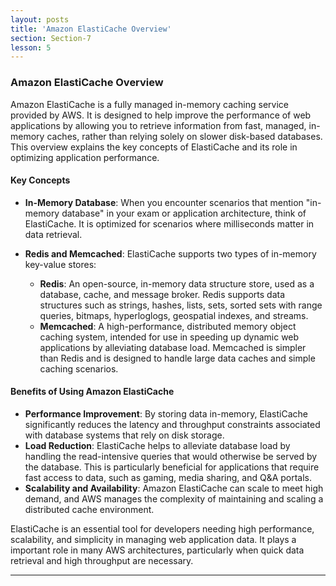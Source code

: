 ```yaml
---
layout: posts
title: 'Amazon ElastiCache Overview'
section: Section-7
lesson: 5
---
```


### Amazon ElastiCache Overview

Amazon ElastiCache is a fully managed in-memory caching service provided by AWS. It is designed to help improve the performance of web applications by allowing you to retrieve information from fast, managed, in-memory caches, rather than relying solely on slower disk-based databases. This overview explains the key concepts of ElastiCache and its role in optimizing application performance.

<!-- pagebreak -->

#### Key Concepts

- **In-Memory Database**: When you encounter scenarios that mention "in-memory database" in your exam or application architecture, think of ElastiCache. It is optimized for scenarios where milliseconds matter in data retrieval.

- **Redis and Memcached**: ElastiCache supports two types of in-memory key-value stores:
  - **Redis**: An open-source, in-memory data structure store, used as a database, cache, and message broker. Redis supports data structures such as strings, hashes, lists, sets, sorted sets with range queries, bitmaps, hyperloglogs, geospatial indexes, and streams.
  - **Memcached**: A high-performance, distributed memory object caching system, intended for use in speeding up dynamic web applications by alleviating database load. Memcached is simpler than Redis and is designed to handle large data caches and simple caching scenarios.

<!-- pagebreak -->

#### Benefits of Using Amazon ElastiCache

- **Performance Improvement**: By storing data in-memory, ElastiCache significantly reduces the latency and throughput constraints associated with database systems that rely on disk storage.
- **Load Reduction**: ElastiCache helps to alleviate database load by handling the read-intensive queries that would otherwise be served by the database. This is particularly beneficial for applications that require fast access to data, such as gaming, media sharing, and Q&A portals.
- **Scalability and Availability**: Amazon ElastiCache can scale to meet high demand, and AWS manages the complexity of maintaining and scaling a distributed cache environment.

ElastiCache is an essential tool for developers needing high performance, scalability, and simplicity in managing web application data. It plays a important role in many AWS architectures, particularly when quick data retrieval and high throughput are necessary.

---
